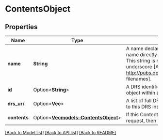 # ContentsObject

## Properties

Name | Type | Description | Notes
------------ | ------------- | ------------- | -------------
**name** | **String** | A name declared by the bundle author that must be used when materialising this object, overriding any name directly associated with the object itself. The name must be unique within the containing bundle. This string is made up of uppercase and lowercase letters, decimal digits, hyphen, period, and underscore [A-Za-z0-9.-_]. See http://pubs.opengroup.org/onlinepubs/9699919799/basedefs/V1_chap03.html#tag_03_282[portable filenames]. | 
**id** | Option<**String**> | A DRS identifier of a `DrsObject` (either a single blob or a nested bundle). If this ContentsObject is an object within a nested bundle, then the id is optional. Otherwise, the id is required. | [optional]
**drs_uri** | Option<**Vec<String>**> | A list of full DRS identifier URI paths that may be used to obtain the object. These URIs may be external to this DRS instance. | [optional]
**contents** | Option<[**Vec<models::ContentsObject>**](ContentsObject.md)> | If this ContentsObject describes a nested bundle and the caller specified \"?expand=true\" on the request, then this contents array must be present and describe the objects within the nested bundle. | [optional]

[[Back to Model list]](../README.md#documentation-for-models) [[Back to API list]](../README.md#documentation-for-api-endpoints) [[Back to README]](../README.md)


